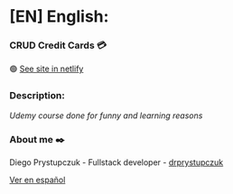 # [EN] English:
### CRUD Credit Cards :credit_card:
:green_circle: [See site in netlify](https://app.netlify.com/sites/tarjetas-drprystupczuk/overview)

### Description: 
_Udemy course done for funny and learning reasons_


### About me ✒️
Diego Prystupczuk - Fullstack developer - [drprystupczuk](https://github.com/drprystupczuk)

[Ver en español](README-español.md)
